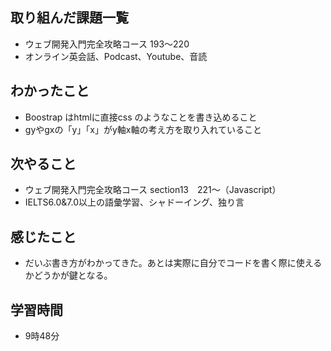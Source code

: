 ## 取り組んだ課題一覧
- ウェブ開発入門完全攻略コース 193〜220
- オンライン英会話、Podcast、Youtube、音読
## わかったこと
- Boostrap はhtmlに直接css のようなことを書き込めること
- gyやgxの「y」「x」がy軸x軸の考え方を取り入れていること
## 次やること
- ウェブ開発入門完全攻略コース section13　221〜（Javascript）
- IELTS6.0&7.0以上の語彙学習、シャドーイング、独り言
## 感じたこと
- だいぶ書き方がわかってきた。あとは実際に自分でコードを書く際に使えるかどうかが鍵となる。
## 学習時間
- 9時48分

